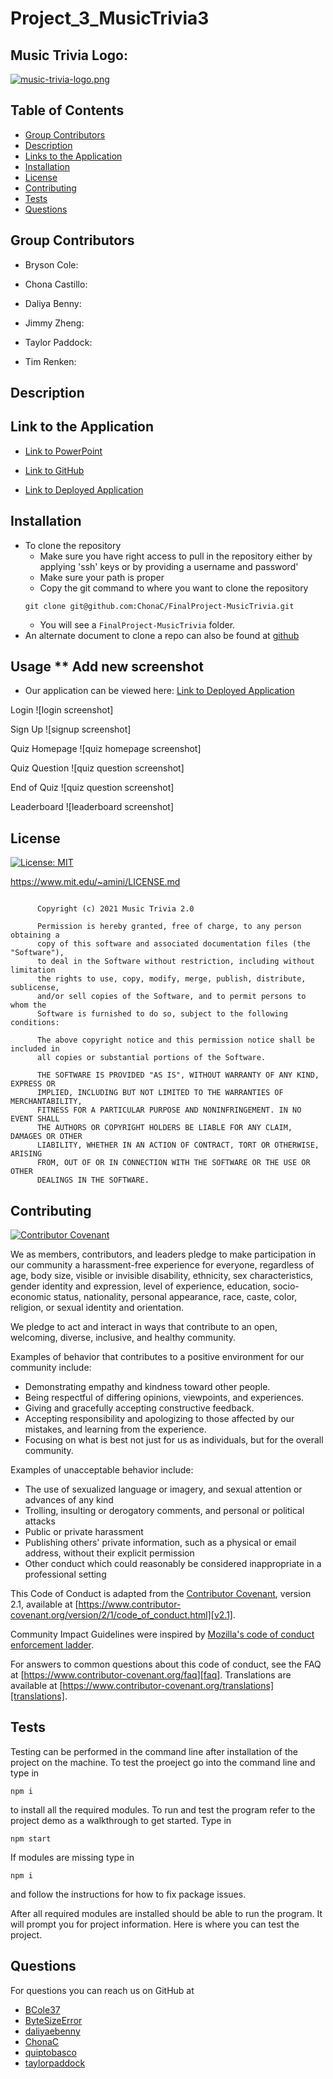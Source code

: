 # Project_3_MusicTrivia3

## Music Trivia Logo:

[![music-trivia-logo.png][music-trivia-logo]][music-trivia-logo-link]

## Table of Contents

-   [Group Contributors](#group-contributors)
-   [Description](#description)
-   [Links to the Application](#link-to-the-application)
-   [Installation](#installation)
-   [License](#license)
-   [Contributing](#contributing)
-   [Tests](#tests)
-   [Questions](#questions)

## Group Contributors

-   Bryson Cole: 

-   Chona Castillo: 

-   Daliya Benny: 

-   Jimmy Zheng: 

-   Taylor Paddock: 

-   Tim Renken:

## Description

## Link to the Application

-   [Link to PowerPoint][powerpoint-link]

-   [Link to GitHub][github-repo]

-   [Link to Deployed Application][deployed-link]

## Installation

-   To clone the repository
    -   Make sure you have right access to pull in the repository either by applying 'ssh' keys or by providing a username and password'
    -   Make sure your path is proper
    -   Copy the git command to where you want to clone the repository
    ```
    git clone git@github.com:ChonaC/FinalProject-MusicTrivia.git
    ```
    -   You will see a `FinalProject-MusicTrivia` folder.
-   An alternate document to clone a repo can also be found at [github][github-link]


## Usage ** Add new screenshot

-   Our application can be viewed here: [Link to Deployed Application][deployed-link]

Login 
![login screenshot]

Sign Up
![signup screenshot]

Quiz Homepage
![quiz homepage screenshot]

Quiz Question
![quiz question screenshot]

End of Quiz
![quiz question screenshot]

Leaderboard
![leaderboard screenshot]

## License

[![License: MIT](https://img.shields.io/badge/License-MIT-yellow.svg)](https://opensource.org/licenses/MIT)

https://www.mit.edu/~amini/LICENSE.md

```MIT License

      Copyright (c) 2021 Music Trivia 2.0

      Permission is hereby granted, free of charge, to any person obtaining a 
      copy of this software and associated documentation files (the "Software"), 
      to deal in the Software without restriction, including without limitation 
      the rights to use, copy, modify, merge, publish, distribute, sublicense, 
      and/or sell copies of the Software, and to permit persons to whom the 
      Software is furnished to do so, subject to the following conditions:

      The above copyright notice and this permission notice shall be included in 
      all copies or substantial portions of the Software.

      THE SOFTWARE IS PROVIDED "AS IS", WITHOUT WARRANTY OF ANY KIND, EXPRESS OR
      IMPLIED, INCLUDING BUT NOT LIMITED TO THE WARRANTIES OF MERCHANTABILITY,
      FITNESS FOR A PARTICULAR PURPOSE AND NONINFRINGEMENT. IN NO EVENT SHALL 
      THE AUTHORS OR COPYRIGHT HOLDERS BE LIABLE FOR ANY CLAIM, DAMAGES OR OTHER
      LIABILITY, WHETHER IN AN ACTION OF CONTRACT, TORT OR OTHERWISE, ARISING 
      FROM, OUT OF OR IN CONNECTION WITH THE SOFTWARE OR THE USE OR OTHER 
      DEALINGS IN THE SOFTWARE.
```

## Contributing

[![Contributor Covenant](https://img.shields.io/badge/Contributor%20Covenant-2.1-4baaaa.svg)](code_of_conduct.md)

We as members, contributors, and leaders pledge to make participation in our
community a harassment-free experience for everyone, regardless of age, body
size, visible or invisible disability, ethnicity, sex characteristics, gender
identity and expression, level of experience, education, socio-economic status,
nationality, personal appearance, race, caste, color, religion, or sexual identity
and orientation.

We pledge to act and interact in ways that contribute to an open, welcoming,
diverse, inclusive, and healthy community.

Examples of behavior that contributes to a positive environment for our
community include:

-   Demonstrating empathy and kindness toward other people.
-   Being respectful of differing opinions, viewpoints, and experiences.
-   Giving and gracefully accepting constructive feedback.
-   Accepting responsibility and apologizing to those affected by our mistakes, and learning from the experience.
-   Focusing on what is best not just for us as individuals, but for the overall community.

Examples of unacceptable behavior include:

-   The use of sexualized language or imagery, and sexual attention or advances of any kind
-   Trolling, insulting or derogatory comments, and personal or political attacks
-   Public or private harassment
-   Publishing others' private information, such as a physical or email address, without their explicit permission
-   Other conduct which could reasonably be considered inappropriate in a professional setting

This Code of Conduct is adapted from the [Contributor Covenant][homepage],
version 2.1, available at
[https://www.contributor-covenant.org/version/2/1/code_of_conduct.html][v2.1].

Community Impact Guidelines were inspired by
[Mozilla's code of conduct enforcement ladder][mozilla coc].

For answers to common questions about this code of conduct, see the FAQ at
[https://www.contributor-covenant.org/faq][faq]. Translations are available
at [https://www.contributor-covenant.org/translations][translations].

## Tests

Testing can be performed in the command line after installation of the project on the machine. To test the proeject go into the command line and type in

```
npm i
```

to install all the required modules.
To run and test the program refer to the project demo as a walkthrough to get started.
Type in

```
npm start
```

If modules are missing type in

```
npm i
```

and follow the instructions for how to fix package issues.

After all required modules are installed should be able to run the program. It will prompt you for project information. Here is where you can test the project.

## Questions

For questions you can reach us on GitHub at

-   [BCole37][github-bryson]
-   [ByteSizeError][github-jimmy]
-   [daliyaebenny][github-daliya]
-   [ChonaC][github-chona]
-   [quiptobasco][github-tim]
-   [taylorpaddock][github-taylor]


[deployed-link]: https://morning-peak-90413.herokuapp.com/
[faq]: https://www.contributor-covenant.org/faq
[github-link]: https://docs.github.com/en/github/creating-cloning-and-archiving-repositories/cloning-a-repository-from-github/cloning-a-repository
[github-repo]: https://github.com/ChonaC/FinalProject-MusicTrivia
[github-bryson]: https://github.com/BCole37
[github-chona]: https://github.com/ChonaC
[github-daliya]: https://github.com/daliyaebenny
[github-jimmy]: https://github.com/ByteSizeError
[github-taylor]: https://github.com/taylorpaddock
[github-tim]: https://github.com/quiptobasco
[homepage]: https://www.contributor-covenant.org
[mozilla coc]: https://github.com/mozilla/diversity
[music-trivia-logo]: https://i.postimg.cc/SQMSzcHD/music-trivia-logo.png
[music-trivia-logo-link]: https://postimg.cc/WtsLBqNk
[powerpoint-link]: https://docs.google.com/presentation/d/1_h0Ie7MiX8eztUUwpbFizx86HEwlpNMvD-0G5M8ob2U/edit?usp=sharing
[translations]: https://www.contributor-covenant.org/translations
[v2.1]: https://www.contributor-covenant.org/version/2/1/code_of_conduct.html